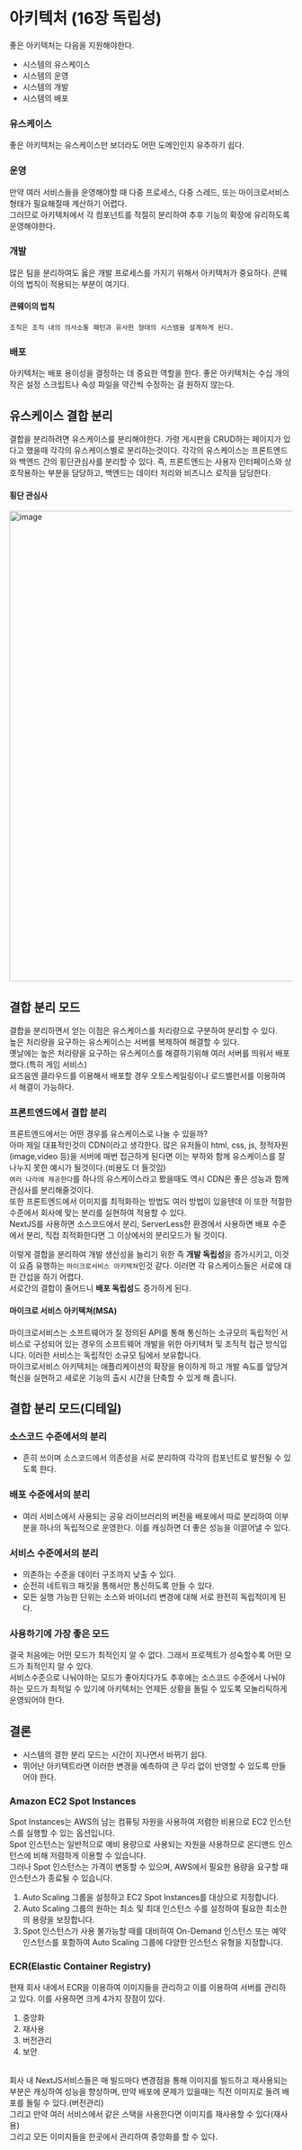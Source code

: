# 아키텍처 (16장 독립성)
좋은 아키텍처는 다음을 지원해야한다.
<br>
- 시스템의 유스케이스
- 시스템의 운영
- 시스템의 개발
- 시스템의 배포

### 유스케이스
좋은 아키텍처는 유스케이스만 보더라도 어떤 도메인인지 유추하기 쉽다.

### 운영
만약 여러 서비스들을 운영해야할 때 다중 프로세스, 다중 스레드, 또는 마이크로서비스 형태가 필요해질때 계산하기 어렵다.<br>
그러므로 아키텍처에서 각 컴포넌트를 적절히 분리하여 추후 기능의 확장에 유리하도록 운영해야한다.

### 개발
많은 팀을 분리하여도 옳은 개발 프로세스를 가지기 위해서 아키텍처가 중요하다. 콘웨이의 법칙이 적용되는 부분이 여기다.
#### 콘웨이의 법칙
``조직은 조직 내의 의사소통 패턴과 유사한 형태의 시스템을 설계하게 된다.``

### 배포
아키텍처는 배포 용이성을 결정하는 데 중요한 역할을 한다. 좋은 아키텍처는 수십 개의 작은 설정 스크립트나 속성 파일을 약간씩 수정하는 걸 원하지 않는다.

## 유스케이스 결합 분리
결합을 분리하려면 유스케이스를 분리해야한다. 가령 게시판을 CRUD하는 페이지가 있다고 했을때 각각의 유스케이스별로 분리하는것이다.
각각의 유스케이스는 프론트엔드와 백엔드 간의 횡단관심사를 분리할 수 있다. 즉, 프론트엔드는 사용자 인터페이스와 상호작용하는 부분을 담당하고, 백엔드는 데이터 처리와 비즈니스 로직을 담당한다. 
#### 횡단 관심사
<img width="835" alt="image" src="https://github.com/FrontendStudySeoul/cleanArchitecture/assets/103626175/7738d98a-8b69-459c-bdb6-33868a07634a">

## 결합 분리 모드
결합을 분리하면서 얻는 이점은 유스케이스를 처리량으로 구분하여 분리할 수 있다.
<br>
높은 처리량을 요구하는 유스케이스는 서버를 복제하여 해결할 수 있다.
<br>
옛날에는 높은 처리량을 요구하는 유스케이스를 해결하기위해 여러 서버를 띄워서 배포했다.(특히 게임 서비스)
<br>
요즈음엔 클라우드를 이용해서 배포할 경우 오토스케일링이나 로드밸런서를 이용하여서 해결이 가능하다.
<br>
### 프론트엔드에서 결합 분리
프론트엔드에서는 어떤 경우를 유스케이스로 나눌 수 있을까? <br>
아마 제일 대표적인것이 CDN이라고 생각한다. 많은 유저들이 html, css, js, 정적자원(image,video 등)을 서버에 매번 접근하게 된다면 이는 부하와 함께 유스케이스를 잘 나누지 못한 예시가 될것이다.(비용도 더 들것임)
<br>
``여러 나라에 제공한다``를 하나의 유스케이스라고 봤을때도 역시 CDN은 좋은 성능과 함께 관심사를 분리해줄것이다.<br>
또한 프론트엔드에서 이미지를 최적화하는 방법도 여러 방법이 있을텐데 이 또한 적절한 수준에서 회사에 맞는 분리를 실현하여 적용할 수 있다.
<br>
NextJS를 사용하면 소스코드에서 분리, ServerLess한 환경에서 사용하면 배포 수준에서 분리, 직접 최적화한다면 그 이상에서의 분리모드가 될 것이다.<br>

이렇게 결합을 분리하여 개발 생산성을 늘리기 위한 즉 **개발 독립성**을 증가시키고, 이것이 요즘 유행하는 ``마이크로서비스 아키텍쳐``인것 같다. 이러면 각 유스케이스들은 서로에 대한 간섭을 하기 어렵다.
<br>
서로간의 결합이 줄어드니 **배포 독립성**도 증가하게 된다.
#### 마이크로 서비스 아키텍쳐(MSA)
마이크로서비스는 소프트웨어가 잘 정의된 API를 통해 통신하는 소규모의 독립적인 서비스로 구성되어 있는 경우의 소프트웨어 개발을 위한 아키텍처 및 조직적 접근 방식입니다. 이러한 서비스는 독립적인 소규모 팀에서 보유합니다.
<br>
마이크로서비스 아키텍처는 애플리케이션의 확장을 용이하게 하고 개발 속도를 앞당겨 혁신을 실현하고 새로운 기능의 출시 시간을 단축할 수 있게 해 줍니다.

## 결합 분리 모드(디테일)
### 소스코드 수준에서의 분리
- 흔히 쓰이며 소스코드에서 의존성을 서로 분리하여 각각의 컴포넌트로 발전될 수 있도록 한다.
### 배포 수준에서의 분리
- 여러 서비스에서 사용되는 공유 라이브러리의 버전을 배포에서 따로 분리하여 이부분을 하나의 독립적으로 운영한다. 이를 캐싱하면 더 좋은 성능을 이끌어낼 수 있다.
### 서비스 수준에서의 분리
- 의존하는 수준을 데이터 구조까지 낮출 수 있다.
- 순전히 네트워크 패킷을 통해서만 통신하도록 만들 수 있다.
- 모든 실행 가능한 단위는 소스와 바이너리 변경에 대해 서로 완전히 독립적이게 된다.

### 사용하기에 가장 좋은 모드
결국 처음에는 어떤 모드가 최적인지 알 수 없다. 그래서 프로젝트가 성숙할수록 어떤 모드가 최적인지 알 수 있다.
<br>
서비스수준으로 나눠야하는 모드가 좋아지다가도 추후에는 소스코드 수준에서 나눠야하는 모드가 최적일 수 있기에 아키텍처는 언제든 상황을 돌릴 수 있도록 모놀리틱하게 운영되어야 한다.

## 결론
- 시스템의 결한 분리 모드는 시간이 지나면서 바뀌기 쉽다.
- 뛰어난 아키텍트라면 이러한 변경을 예측하여 큰 무리 없이 반영할 수 있도록 만들어야 한다.


### Amazon EC2 Spot Instances
Spot Instances는 AWS의 남는 컴퓨팅 자원을 사용하여 저렴한 비용으로 EC2 인스턴스를 실행할 수 있는 옵션입니다.<br>
Spot 인스턴스는 일반적으로 예비 용량으로 사용되는 자원을 사용하므로 온디맨드 인스턴스에 비해 저렴하게 이용할 수 있습니다.<br>
그러나 Spot 인스턴스는 가격이 변동할 수 있으며, AWS에서 필요한 용량을 요구할 때 인스턴스가 종료될 수 있습니다.

1. Auto Scaling 그룹을 설정하고 EC2 Spot Instances를 대상으로 지정합니다.
2. Auto Scaling 그룹의 원하는 최소 및 최대 인스턴스 수를 설정하여 필요한 최소한의 용량을 보장합니다.
3. Spot 인스턴스가 사용 불가능할 때를 대비하여 On-Demand 인스턴스 또는 예약 인스턴스를 포함하여 Auto Scaling 그룹에 다양한 인스턴스 유형을 지정합니다.

### ECR(Elastic Container Registry)
현재 회사 내에서 ECR을 이용하여 이미지들을 관리하고 이를 이용하여 서버를 관리하고 있다.
이를 사용하면 크게 4가지 장점이 있다.
1. 중앙화
2. 재사용
3. 버전관리
4. 보안
<br>
회사 내 NextJS서비스들은 매 빌드마다 변경점을 통해 이미지를 빌드하고 재사용되는 부분은 캐싱하여 성능을 향상하며, 만약 배포에 문제가 있을때는 직전 이미지로 돌려 배포를 돌릴 수 있다.(버전관리)
<br>
그리고 만약 여러 서비스에서 같은 스택을 사용한다면 이미지를 재사용할 수 있다(재사용)
<br>
그리고 모든 이미지들을 한곳에서 관리하여 중앙화를 할 수 있다.



